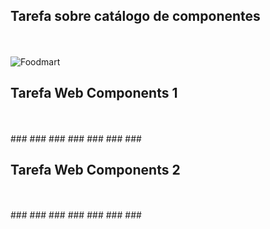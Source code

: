 ## Tarefa sobre catálogo de componentes
<br><br>
![Foodmart](notebook/components-01-catalog.ipynb)

## Tarefa Web Components 1
<br><br>
###<dcc-trigger  label="Mundo" value="Trump é contaminado por covid19" action="noticia/mundo/politica" ></dcc-trigger>
###<dcc-trigger label="Brasil P" value="Presidente é contaminado por covid19" action="noticia/brasil/politica" ></dcc-trigger>
###<dcc-trigger label="Brasil E" value="PSG VS ATALANTA" action="noticia/brasil/esporte" ></dcc-trigger>
###<dcc-trigger label="Bahia" value="Esportes estão suspensos na Bahia" action="noticia/bahia/esporte"></dcc-trigger>
###<dcc-lively-talk duration="0s" character="doctor" speech="Estou lendo: "><subscribe-dcc topic="noticia/+/politica"></subscribe-dcc></dcc-lively-talk>
###<dcc-lively-talk duration="0s" character="nurse" speech="Estou lendo:  "><subscribe-dcc topic="noticia/brasil/+"></subscribe-dcc></dcc-lively-talk>
###<dcc-lively-talk duration="0s" character="patient" speech="Estou lendo: "> <subscribe-dcc topic="noticia/#"></subscribe-dcc> </dcc-lively-talk>

## Tarefa Web Components 2
<br><br>
###<dcc-trigger label="Buscar Noticia" action="next/rss"></dcc-trigger>
###<dcc-rss publish="noticias/science" source="https://www.wired.com/category/science/feed"><subscribe-dcc topic="next/rss" role="step"></subscribe-dcc></dcc-rss>
###<dcc-rss publish="noticias/design" source="https://www.wired.com/category/design/feed"><subscribe-dcc topic="next/rss" role="step"></subscribe-dcc></dcc-rss>
###<dcc-aggregator publish="aggregate/science" quantity="3"><subscribe-dcc topic="noticias/science"></subscribe-dcc></dcc-aggregator>
###<dcc-lively-talk id="doctor" duration="0s" character="doctor" speech="News "><subscribe-dcc topic="aggregate/science"></subscribe-dcc></dcc-lively-talk>
###<dcc-lively-talk id="nurse" duration="0s" character="nurse" speech="News "><subscribe-dcc topic="noticias/science"></subscribe-dcc></dcc-lively-talk>
###<dcc-lively-talk id="patient" duration="0s" character="patient" speech="News "><subscribe-dcc topic="noticias/design"></subscribe-dcc></dcc-lively-talk>
